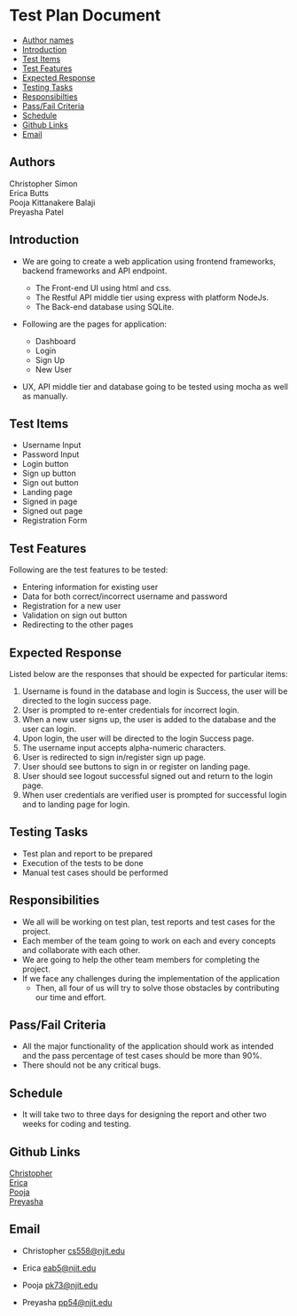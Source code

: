 # Test Plan Document

- [Author names](#author-names)
- [Introduction](#introduction)
- [Test Items](#test-items)
- [Test Features](#test-features)
- [Expected Response](#expected-response)
- [Testing Tasks](#testing-tasks)
- [Responsibilties](#responsibilities)
- [Pass/Fail Criteria](#pass-criteria)
- [Schedule](#schedule)
- [Github Links](#github-links)
- [Email](#email)

## Authors

Christopher Simon\
Erica Butts\
Pooja Kittanakere Balaji\
Preyasha Patel

## Introduction
- We are going to create a web application using frontend frameworks, backend frameworks and API endpoint.
    - The Front-end UI using html and css.
    - The Restful API middle tier using express with platform NodeJs.
    - The Back-end database using SQLite.

- Following are the pages for application:
    - Dashboard
    - Login
    - Sign Up
    - New User

- UX, API middle tier and database going to be tested using mocha as well as manually.

## Test Items
- Username Input
- Password Input
- Login button 
- Sign up button 
- Sign out button
- Landing page 
- Signed in page 
- Signed out page
- Registration Form

## Test Features
Following are the test features to be tested:
- Entering information for existing user
- Data for both correct/incorrect username and password
- Registration for a new user
- Validation on sign out button
- Redirecting to the other pages

## Expected Response
Listed below are the responses that should be expected for particular items:
1. Username is found in the database and login is Success, the user will be directed to the login success page. 
2. User is prompted to re-enter credentials for incorrect login.
3. When a new user signs up, the user is added to the database and the user can login.
4. Upon login, the user will be directed to the login Success page.
5. The username input accepts alpha-numeric characters.
6. User is redirected to sign in/register sign up page.
7. User should see buttons to sign in or register on landing page.
8. User should see logout successful signed out and return to the login page. 
9. When user credentials are verified user is prompted for successful login and to landing page for login.

## Testing Tasks 
- Test plan and report to be prepared
- Execution of the tests to be done
- Manual test cases should be performed

## Responsibilities
- We all will be working on test plan, test reports and test cases for the project.
- Each member of the team going to work on each and every concepts and collaborate with each other.
- We are going to help the other team members for completing the project.
- If we face any challenges during the implementation of the application
  - Then, all four of us will try to solve those obstacles by contributing our time and effort.

## Pass/Fail Criteria
- All the major functionality of the application should work as intended and the pass percentage of test cases should be more than 90%.
- There should not be any critical bugs.

## Schedule
- It will take two to three days for designing the report and other two weeks for coding and testing.

## Github Links
[Christopher](https://github.com/cs5581)\
[Erica](https://github.com/deathloser)\
[Pooja](https://github.com/pkb94)\
[Preyasha](https://github.com/preyasha2810)

## Email
- Christopher
<cs558@njit.edu>

- Erica
<eab5@njit.edu>

- Pooja
<pk73@njit.edu>

- Preyasha
<pp54@njit.edu>
